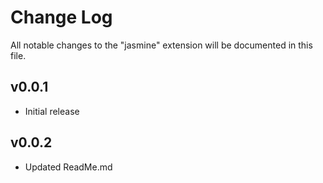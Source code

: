 # Change Log

All notable changes to the "jasmine" extension will be documented in this file.

## v0.0.1
- Initial release

## v0.0.2
- Updated ReadMe.md
